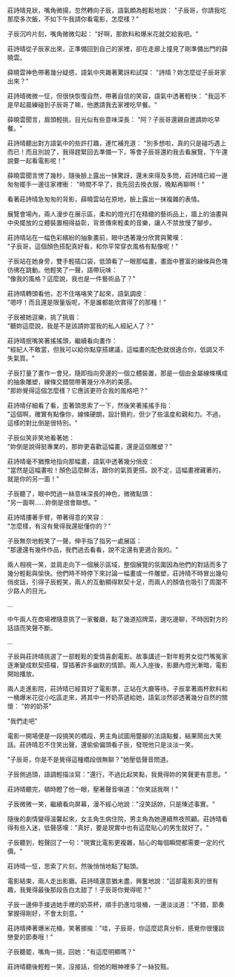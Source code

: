 
莊詩晴見狀，嘴角微揚，忽然轉向子辰，語氣頗為輕鬆地說：
"子辰哥，你請我吃那麼多次飯，不如下午我請你看電影，怎麼樣？"

子辰沉吟片刻，嘴角微微勾起：
"好啊，那飲料和爆米花就交給我吧。"

莊詩晴從子辰家出來，正準備回到自己的家裡，卻在走廊上撞見了剛準備出門的薛曉雲。

薛曉雲神色帶著幾分疑惑，語氣中夾雜著驚訝和試探：
"詩晴？妳怎麼從子辰哥家出來？"

莊詩晴微微一怔，但很快恢復自然，帶著自信的笑容，語氣中透著輕快：
"我這不是早起晨練碰到子辰哥了嘛，他邀請我去家裡吃早餐。"

薛曉雲聞言，眉頭輕挑，目光似有些意味深長：
"阿？子辰哥還親自邀請妳吃早餐。"

莊詩晴聽出對方語氣中的些許打趣，連忙補充道：
"別多想啦，真的只是碰巧遇上而已！而且別說了，我得趕緊回去準備一下，等會子辰哥還約我去看展覽，下午還說要一起看電影呢！"

薛曉雲聞言愣了幾秒，隨後臉上露出一抹驚訝，還未來得及多問，莊詩晴已經一邊匆匆擺手一邊往家裡衝：
"時間不早了，我先回去換衣服，晚點再聊啊！"

看著莊詩晴急匆匆的背影，薛曉雲站在原地，臉上露出一抹複雜的表情。



展覽會場內，兩人漫步在展示區，柔和的燈光打在精緻的藝術品上，牆上的油畫與中央擺放的立體裝置相得益彰，背景傳來輕柔的音樂，讓人不禁放慢了腳步。  

莊詩晴站在一幅色彩繽紛的抽象畫前，眼中透著幾分欣賞與驚嘆：  
"子辰哥，這個顏色搭配真好看，和你平常穿衣風格有點像呢！"  

子辰站在她身旁，雙手輕插口袋，低頭看了一眼那幅畫，畫面中豐富的線條與色塊彷彿在跳動。他輕笑了一聲，語帶玩味：  
"像我的風格？這麼說，我也是一件藝術品了？"  

莊詩晴轉頭看他，忍不住咯咯笑了起來，語氣調皮：  
"嗯哼！而且還是限量版呢，不是誰都能欣賞得了的那種！"  

子辰被她逗樂，挑了挑眉：  
"聽妳這麼說，我是不是該請妳當我的私人經紀人了？"  

莊詩晴抿嘴笑著搖搖頭，繼續看向畫作：  
"經紀人不敢當，但我可以給你點穿搭建議，這幅畫的配色就很適合你，低調又不失氣質。"  

子辰打量了畫作一會兒，隨即指向旁邊的一個立體裝置，那是一個由金屬線條構成的抽象雕塑，線條交錯間帶著幾分冷冽的美感。  
"那妳覺得這個怎麼樣？它應該更符合我的風格吧？"  

莊詩晴仔細看了看，歪著頭思索了一下，然後笑著搖搖手指：  
"這個啊，確實有點像你，線條硬朗，設計簡約，但少了些溫度和親和力。不過，這樣的對比倒是很特別。"  

子辰似笑非笑地看著她：  
"妳倒是說得挺專業的，那妳更喜歡這幅畫，還是這個雕塑？"  

莊詩晴毫不猶豫地指向那幅畫，語氣中透著幾分俏皮：  
"當然是這幅畫啦！顏色這麼鮮活，跟你的氣質更搭。說不定，這幅畫裡藏著的，就是你的另一面！"  

子辰聽了，眼中閃過一絲意味深長的神色，微微點頭：  
"另一面啊……妳倒是很會聯想。"  

莊詩晴摟著手臂，帶著得意的笑容：  
"怎麼樣，有沒有覺得我還挺懂你的？"  

子辰無奈地輕笑了一聲，伸手指了指另一處展區：  
"那邊還有幾件作品，我們過去看看，說不定還有更適合我的。"  

兩人相視一笑，並肩走向下一個展示區域，整個展覽的氛圍因為他們的對話而多了幾分輕鬆與愉快。他們時不時停下來討論一幅畫或一件雕塑，莊詩晴不時冒出幾句俏皮話，引得子辰輕笑，兩人的互動顯得默契十足，而兩人的顏值也吸引了周圍不少路人的目光。  

...

中午兩人在商場裡隨意挑了一家餐廳，點了幾道招牌菜，邊吃邊聊，不時因對方的話語而笑聲不斷。

...

子辰與莊詩晴挑選了一部輕鬆的愛情喜劇電影。故事講述一對年輕男女從鬥嘴冤家逐漸變成默契搭檔，穿插著許多幽默的情節。兩人入座後，影廳內燈光漸暗，電影開始播放。

兩人走進影院，莊詩晴已經買好了電影票，正站在大廳等待。子辰拿著兩杯飲料和一桶爆米花從小吃區走來，將其中一杯奶茶遞給她，語氣淡然卻透著幾分自然的關懷：
"妳的奶茶"

"我們走吧"

電影一開場便是一段搞笑的橋段，男主角試圖用蹩腳的法語點餐，結果鬧出大笑話。莊詩晴忍不住笑出聲，還偷偷偏頭看子辰，發現他只是淡淡一笑。

"子辰哥，你是不是覺得這種橋段很無聊？"她壓低聲音問道。

子辰側過頭，語調輕描淡寫："還行，不過比起笑點，我覺得妳的笑聲更有意思。"

莊詩晴聽完，頓時瞪了他一眼，壓著聲音嗔道："你笑話我啊！"

子辰微微一笑，繼續看向屏幕，漫不經心地說："沒笑話妳，只是陳述事實。"

隨後的劇情變得溫馨起來，女主角生病住院，男主角為她連續熬夜照顧。莊詩晴看得有些入迷，低聲感嘆："真好，要是現實中也有這麼貼心的男生就好了。"

子辰聽到，輕聲回了一句："現實比電影更複雜，貼心的每個瞬間都需要一定的代價。"

莊詩晴一怔，思索了片刻，然後悄悄地點了點頭。

電影結束，兩人走出影廳。莊詩晴還意猶未盡，興奮地說："這部電影真的很有趣，我覺得最後那段告白太甜了！子辰哥你覺得呢？"

子辰一邊伸手接過她手裡的奶茶杯，順手扔進垃圾桶，一邊淡淡道："不錯，節奏掌握得剛好，不會太刻意。"

莊詩晴捧著爆米花桶，笑著挪揄："哇，子辰哥，你這麼認真分析，感覺你很懂談戀愛的節奏哦！"

子辰聽罷，嘴角一挑，回她："有這麼明顯嗎？"

莊詩晴聽後輕輕一笑，沒接話，但她的眼神裡多了一絲狡黠。

